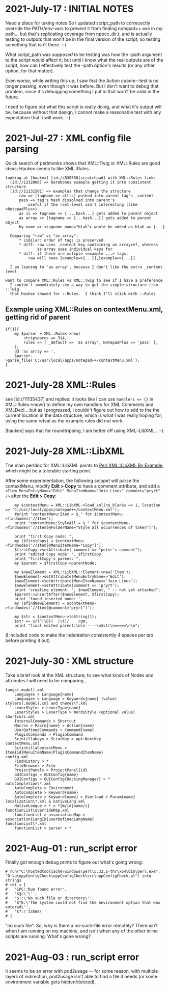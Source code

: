 # 2021-July-17 : INITIAL NOTES

Need a place for taking notes
So I updated script_path to correcectly override the PATH/env-vars to prevent it
from finding notepad++.exe in my path... but that's replicating coverage from
nppcc_dir.t, and is actually testing to outputs that won't be in the final
version of the script; so testing something that isn't there. :-(

What script_path was _supposed_ to be testing was how the -path argument to the
script would affect it; but until I know what the real outputs are of the
script, how can I effectively test the -path option's results (or any other
option, for that matter).

Even worse, while writing this up, I saw that the Action cpanm--test is
no longer passing, even though it was before.  But I don't want to debug that
problem, since it's debugging something I put in that won't be valid in the
future.

I need to figure out what this script is really doing, and what it's output
will be, because without that design, I cannot make a reasonable test with
any expectation that it will work. :-(

# 2021-Jul-27 : XML config file parsing

Quick search of perlmonks shows that XML::Twig or XML::Rules are good ideas;
Haukex seems to like XML::Rules.
```
looking at [haukex] [id://830550|scratchpad] with XML::Rules links
  [id://1232006] => barebones example getting it into consistent structure
  [id://11131501] => examples that change the structure
      raw => [tagname => attrs] pushed into parent tag's _content
      pass => tag's hash dissolved into parent's
          useful if the root-level isn't interesting (like <NotepadPlus>)
      as is => tagname => { ...hash...} gets added to parent object
      as array => [tagname => {...hash...}] gets added to parent object
      by name => <tagname name="blah"> would be added as blah => {...}

  Comparing "raw" vs "as array":
      * similar: order of tags is preserved
      * diff: raw uses _content key containing an arrayref, whereas
              as array uses individual keys for
      * diff: if there are mutiple <example ...> tags,
          raw will have [example=>{...}],[example=>{...}]

  I am leaning to 'as array', because I don't like the extra _content level

want to compare XML::Rules vs XML::Twig to see if I have a preference
  I couldn't immediately see a way to get the simple structure from ::Twig
  that Haukex showed for ::Rules.  I think I'll stick with ::Rules

```
## Example using XML::Rules on contextMenu.xml, getting rid of <NotepadPlus> parent
```
if(1){
    my $parser = XML::Rules->new(
        stripspaces => 3|4,
        rules => [ _default => 'as array', NotepadPlus => 'pass' ],
    );
    dd 'as array => ',
    $parser->parse_file('C:/usr/local/apps/notepad++/contextMenu.xml');
}
```

# 2021-July-28 XML::Rules

see [id://11135437] and replies:
  it looks like I can use `handlers => {}` in XML::Rules->new() to
  define my own handlers for XML Comments and XMLDecl... but as I progressed, I
  couldn't figure out how to add to the the current location in the data structure,
  which is what I was really hoping for; using the same retval as the example rules
  did _not_ work.

  [haukex] says that for roundtripping, I am better off using XML::LibXML . :-(

# 2021-July-28 XML::LibXML

The main perldoc for XML::LibXML points to [Perl XML::LibXML By Example](http://grantm.github.io/perl-libxml-by-example/),
  which might be a tolerable starting point.

After some experimentation, the following snippet will parse the contextMenu, modify **Edit > Copy** to have a comment attribute,
  and add a `<Item MenuEntryName="Edit" MenuItemName="Join Lines" comment="pryrt" />` after the **Edit > Copy**:

```
    my $contextMenu = XML::LibXML->load_xml(no_blanks => 1, location => 'C:/usr/local/apps/notepad++/contextMenu.xml');
    #print "contextMenu:Item = $_" for $contextMenu->findnodes('//Item');
    print "contextMenu:StyleAll = $_" for $contextMenu->findnodes('//Item[@FolderName="Style all occurrences of token"]');

    print "first Copy node: ",
    my ($firstCopy) = $contextMenu->findnodes('//Item[@MenuItemName="Copy"]');
    $firstCopy->setAttribute( comment => "peter's comment");
    print "edited Copy node: ", $firstCopy;
    print "firstCopy's parent: ",
    my $parent = $firstCopy->parentNode;

    my $newElement = XML::LibXML::Element->new('Item');
    $newElement->setAttribute(MenuEntryName=>'Edit');
    $newElement->setAttribute(MenuItemName=>'Join Lines');
    $newElement->setAttribute(comment => 'pryrt');
    print 'creating element: ', $newElement, " -- not yet attached";
    $parent->insertAfter($newElement, $firstCopy);
    print 'found inserted node: ',
    my ($findNewElement) = $contextMenu->findnodes('//Item[@comment="pryrt"]');

    my $str = $contextMenu->toString(1);
    $str =~ s/(^|\G)(  |\t)/    /gm;
    print "final edited parent:\n\n-----\n$str\n=====\n\n";
```
(I included code to make the indentation consistently 4 spaces per tab before printing it out)

# 2021-July-30 : XML structure

Take a brief look at the XML structure, to see what kinds of Nodes and attributes I will need to be comparing...

```
langs(.model).xml
    Languages > Language{name}
    Languages > Language > Keywords{name} (value)
stylers(.model).xml and themes\*.xml
    LexerStyles > LexerType{name}
    LexerStyles > LexerType > WordsStyle (optional value)
shortcuts.xml
    InternalCommands > Shortcut
    Macros > Macro{name} > Action{name}
    UserDefinedCommands > Command{name}
    PluginCommands > PluginCommand
    ScintillaKeys > ScintKey > opt:NextKey
contextMenu.xml
    SctintillaContextMenu > Item{id|MenuItemName|PluginCommandItemName}
config.xml
    FindHistory > *
    FileBrowser > File
    ProjectPanels > ProjectPanel{id}
    GUIConfigs > GUIConfig{name}
    GUIConfigs > GUIConfig{DockingManager} > *
autoCompletion\*.xml
    AutoComplete > Environment
    AutoComplete > Keyword{name}
    AutoComplete > Keyword{name} > Overload > Param{name}
localization\*.xml & nativeLang.xml
    NativeLangue > * > *{m/id|name/i}
functionList\overrideMap.xml
    functionList > associationMap > association{LangID|userDefinedLangName}
functionList\*.xml
    functionList > parser > *
```

# 2021-Aug-01 : run_script error

Finally got enough debug prints to figure out what's going wrong:
```
# run("C:\hostedtoolcache\windows\perl\5.32.1-thr\x64\bin\perl.exe", "D:\a\nppConfigCheck\nppConfigCheck\src\nppConfigCheck.pl") into strings
# ret = [
#   'IPC::Run found error',
#   '$@:\'\'',
#   '$!:\'No such file or directory\'',
#   '$^E:\'The system could not find the environment option that was entered\'',
#   '$?:\'13568\''
# ]
```
"no such file".  So, why is there a no-such-file error remotely?
There isn't when I am running on my machine, and isn't when
any of the other inline scripts are running.  What's gone wrong?

# 2021-Aug-03 : run_script error

it seems to be an error with pod2usage -- for some reason, with multiple layers of indirection,
pod2usage isn't able to find a file it needs (or some environment variable gets hidden/deleted).
